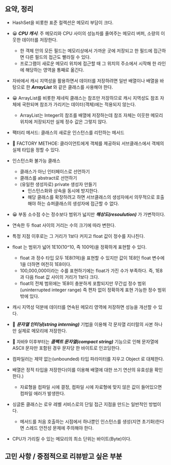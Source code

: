 ## 요약, 정리
  - HashSet을 비롯한 표준 컬렉션은 메모리 부담이 크다.<br>

  - 😀 ***CPU 캐시***: 주 메모리와 CPU 사이의 성능차를 줄여주는 메모리 버퍼, 소량의 이웃한 데이터를 저장한다.
    - 한 객체 안의 모든 필드는 메모리상에서 가까운 곳에 저장되고 한 필드에 접근하면 다른 필드의 접근도 빨라질 수 있다.
    - 프로그램이 새로운 메모리 위치에 접근할 때 그 위치의 주소에서 시작해 한 라인에 해당하는 영역을 통째로 옮긴다.<br>

  - 자바에서 캐시 지역성을 활용하면서 데이터를 저장하려면 일반 배열이나 배열을 바탕으로 한 ***ArrayList*** 와 같은 클래스를 사용해야 한다.
  - 😀 ArrayList를 비롯한 제네릭 클래스는 참조만 저장하므로 캐시 지역성도 참조 자체에 국한되며 참조가 가리키는 데이터(객체)에는 적용되지 않는다.
    - ArrayList<Integer>는 Integer의 참조를 배열에 저장하는데 참조 자체는 이웃한 메모리 위치에 저장되지만 실제 정수 값은 그렇지 않다.<br>
    
  - 팩터리 메서드: 클래스의 새로운 인스턴스를 리턴하는 메서드
  - 🤔 FACTORY METHOE: 클라이언트에게 객체를 제공하되 서브클래스에서 객체의 실제 타입을 정할 수 있다.<br>

  - 인스턴스화 불가능 클래스
    - 클래스가 아닌 인터페이스로 선언하기
    - 클래스를 abstract로 선언하기
    - (유일한 생성자로) private 생성자 만들기
      - 인스턴스화와 상속을 동시에 방지한다.
      - 해당 클래스를 확장하려고 하면 서브클래스의 생성자에서 의무적으로 호출해야 하는 슈퍼클래스의 생성자에 접근할 수 없다.

  - 😀 부동 소수점 수는 정수보다 범위가 넓지만 ***해상도(resoulution)*** 가 가변적이다.
  - 연속한 두 float 사이의 거리는 수의 크기에 따라 변한다.
  - 특정 지점 이후로는 그 거리가 1보다 커지고 float 값이 정수를 지나친다.
  - float 는 범위가 넓어 1E10(10^10, 즉 100억)을 정확하게 표현할 수 있다.
    - float 과 정수 타입 모두 1E8(1억)을 표현할 수 있지만 값이 1E8인 float 변수에 1을 더하면 여전히 1E8이다.
    - 100,000,000이라는 수를 표현하기에는 float가 가진 수가 부족하다. 즉, 1E8과 다음 float 값 사이의 거리가 1보다 크다.
    - float의 전체 범위에는 1E8이 충분하게 포함되지만 무간섭 정수 범위(uninterrupted integer range) 즉 편차 없이 정확하게 표현 가능한 정수 범위 밖에 있다.<br>

  - 캐시 지역성 덕분에 데이터를 연속된 메모리 영역에 저장하면 성능을 개선할 수 있다.<br>

  - 🤔 ***문자열 인터닝(string interning)*** 기법을 이용해 각 문자열 리터럴의 사본 하나만 실제로 메모리에 저장한다.
  - 🤔 자바9 이후부터는 ***콤팩트 문자열(compact string)*** 기능으로 인해 문자열에 ASCII 문자만 포함된 경우 문자당 한 바이트로 인코딩한다.<br>

  - 컴파일러는 제약 없는(unbounded) 타입 파라미터를 지우고 Object 로 대체한다.
  - 배열은 정적 타입을 저장한다(이를 이용해 배열에 대한 쓰기 연산의 유효성을 확인한다.)
    - 자료형을 컴파일 시에 결정, 컴파일 시에 자료형에 맞지 않은 값이 들어있으면 컴파일 에러가 발생한다.<br>

  - 싱글톤 클래스는 로우 레벨 서비스로의 단일 접근 지점을 만드는 일반적인 방법이다.
    - 메서드를 처음 호출하는 시점에서 하나뿐인 인스턴스를 생성(지연 초기화)한다면 스레드 안전성 문제에 주의해야 한다.<br>
    
  - CPU가 가리킬 수 있는 메모리의 최소 단위는 바이트(Byte)이다.

## 고민 사항 / 중점적으로 리뷰받고 싶은 부분

_<!-- 함께 고민해주었으면 하는 부분 -->_
